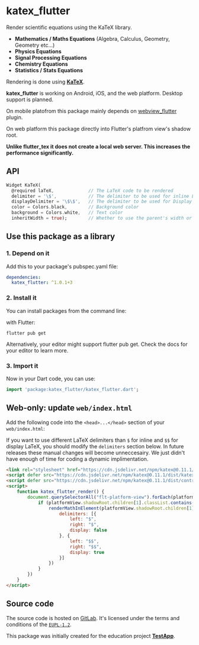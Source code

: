 # katex_flutter

Render scientific equations using the KaTeX library.

- **Mathematics / Maths Equations** (Algebra, Calculus, Geometry, Geometry etc...)
- **Physics Equations**
- **Signal Processing Equations**
- **Chemistry Equations**
- **Statistics / Stats Equations**

Rendering is done using **[KaTeX](https://github.com/KaTeX/KaTeX)**.

**katex_flutter** is working on Android, iOS, and the web platform. Desktop support is planned.

On mobile platofrom this package mainly depends on [webview_flutter](https://pub.dartlang.org/packages/webview_flutter) plugin.

On web platform this package directly into Flutter's platfrom view's shadow root.

**Unlike flutter_tex it does not create a local web server. This increases the performance significantly.**

## API

```dart
Widget KaTeX(
  @required laTeX,             // The LaTeX code to be rendered
  delimiter = '\$',            // The delimiter to be used for inline LaTeX
  displayDelimiter = '\$\$',   // The delimiter to be used for Display (centered, "important") LaTeX
  color = Colors.black,        // Background color
  background = Colors.white,   // Text color
  inheritWidth = true);        // Whether to use the parent's width or only the minimum required by the equation
```

## Use this package as a library

### 1. Depend on it

Add this to your package's pubspec.yaml file:

```yaml
dependencies:
  katex_flutter: ^1.0.1+3
```

### 2. Install it

You can install packages from the command line:

with Flutter:

```shell
flutter pub get
```
Alternatively, your editor might support flutter pub get. Check the docs for your editor to learn more.

### 3. Import it

Now in your Dart code, you can use:

```dart
import 'package:katex_flutter/katex_flutter.dart';
```

## Web-only: update `web/index.html`

Add the following code into the `<head>...</head>` section of your `web/index.html`:

If you want to use different LaTeX delimiters than `$` for inline and `$$` for display LaTeX, you should modify the `delimiters` section below. In future releases these manual changes will become unneccesairy. We just didn't have enough of time for coding a dynamic implimentation.

```html
<link rel="stylesheet" href="https://cdn.jsdelivr.net/npm/katex@0.11.1/dist/katex.min.css" integrity="sha384-zB1R0rpPzHqg7Kpt0Aljp8JPLqbXI3bhnPWROx27a9N0Ll6ZP/+DiW/UqRcLbRjq" crossorigin="anonymous">
<script defer src="https://cdn.jsdelivr.net/npm/katex@0.11.1/dist/katex.min.js" integrity="sha384-y23I5Q6l+B6vatafAwxRu/0oK/79VlbSz7Q9aiSZUvyWYIYsd+qj+o24G5ZU2zJz" crossorigin="anonymous"></script>
<script defer src="https://cdn.jsdelivr.net/npm/katex@0.11.1/dist/contrib/auto-render.min.js" integrity="sha384-kWPLUVMOks5AQFrykwIup5lo0m3iMkkHrD0uJ4H5cjeGihAutqP0yW0J6dpFiVkI" crossorigin="anonymous"></script>
<script>
    function katex_flutter_render() {
        document.querySelectorAll("flt-platform-view").forEach(platformView => {
            if (platformView.shadowRoot.children[1].classList.contains('katex_flutter_code')) {
                renderMathInElement(platformView.shadowRoot.children[1], {
                    delimiters: [{
                        left: "$",
                        right: "$",
                        display: false
                    }, {
                        left: "$$",
                        right: "$$",
                        display: true
                    }]
                })
            }
        })
    }
</script>
```

## Source code

The source code is hosted on [GitLab](https://gitlab.com/testapp-system/katex_flutter). It's licensed under the terms and conditions of the [`EUPL-1.2`](LICENSE).

This package was initially created for the education project **[TestApp](https://gitlab.com/testapp-system/testapp-flutter)**.